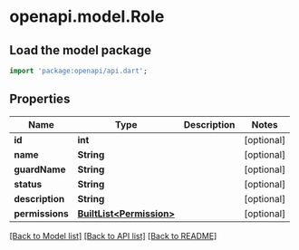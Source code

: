 # openapi.model.Role

## Load the model package
```dart
import 'package:openapi/api.dart';
```

## Properties
Name | Type | Description | Notes
------------ | ------------- | ------------- | -------------
**id** | **int** |  | [optional] 
**name** | **String** |  | [optional] 
**guardName** | **String** |  | [optional] 
**status** | **String** |  | [optional] 
**description** | **String** |  | [optional] 
**permissions** | [**BuiltList&lt;Permission&gt;**](Permission.md) |  | [optional] 

[[Back to Model list]](../README.md#documentation-for-models) [[Back to API list]](../README.md#documentation-for-api-endpoints) [[Back to README]](../README.md)


